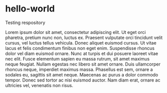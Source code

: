 # hello-world
Testing respository

Lorem ipsum dolor sit amet, consectetur adipiscing elit. Ut eget orci pharetra, pretium nunc non, luctus ex. Praesent vulputate orci tincidunt velit cursus, vel luctus tellus vehicula. Donec aliquet euismod cursus. Ut vitae lacus et felis condimentum finibus non eget enim. Suspendisse rhoncus dolor vel diam euismod ornare. Nunc at turpis et dui posuere laoreet vitae nec elit. Fusce elementum sapien eu massa rutrum, sit amet maximus neque feugiat. Nullam egestas nec libero sit amet ornare. Duis ullamcorper rhoncus neque, imperdiet maximus massa. Phasellus est sem, ornare a sodales eu, sagittis sit amet neque. Maecenas ac purus a dolor commodo tempor. Donec sed tortor ac nisi euismod auctor. Nam diam erat, ornare ac ultricies vel, venenatis non risus.
